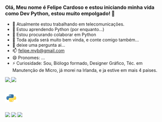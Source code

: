 
### Olá, Meu nome é Felipe Cardoso e estou iniciando minha vida como Dev Python, estou muito empolgado! 👋


- 🔭 Atualmente estou trabalhando em telecomunicações.
- 🌱 Estou aprendendo Python (por enquanto...)
- 👯 Estou procurando colaborar em Python
- 🤔 Toda ajuda será muito bem vinda, e conte comigo também...
- 💬 deixe uma pergunta ai...
- 📫 felipe.myb@gmail.com
- 😄 Pronomes: ...
- ⚡ Curiosidade: Sou, Biólogo formado, Designer Gráfico, Téc. em Manutenção de Micro, já morei na Irlanda, e ja estive em mais 4 paises. 



<div align="left">
  
<a href="https://github.com/FelipeCard0so">
  <img height="225em" src="https://github-readme-stats.vercel.app/api?username=FelipeCard0so&show_icons=true&theme=gruvbox&include_all_commits=true&count_private=true"/> 
  <img height="180em" src="https://github-readme-stats.vercel.app/api/top-langs/?username=FelipeCard0so&layout=compact&langs_count=7&theme=gruvbox"/>
</div>
<br>  
  <div style="display: inline_block"><br>
  <img align="center" alt="Rafa-Python" height="30" width="40" src="https://raw.githubusercontent.com/devicons/devicon/master/icons/python/python-original.svg">
</div>
<br>
<div> 
  
  <a href="https://www.instagram.com/felipecard0so/" target="_blank"><img src="https://img.shields.io/badge/-Instagram-%23E4405F?style=for-the-badge&logo=instagram&logoColor=white" target="_blank"></a>
  <a href = "mailto:felipe@gmail.com"><img src="https://img.shields.io/badge/-Gmail-%23333?style=for-the-badge&logo=gmail&logoColor=white" target="_blank"></a>
  <a href="https://www.linkedin.com/in/cardosofelipe/" target="_blank"><img src="https://img.shields.io/badge/-LinkedIn-%230077B5?style=for-the-badge&logo=linkedin&logoColor=white" target="_blank"></a> 
  
 
</div>
  
